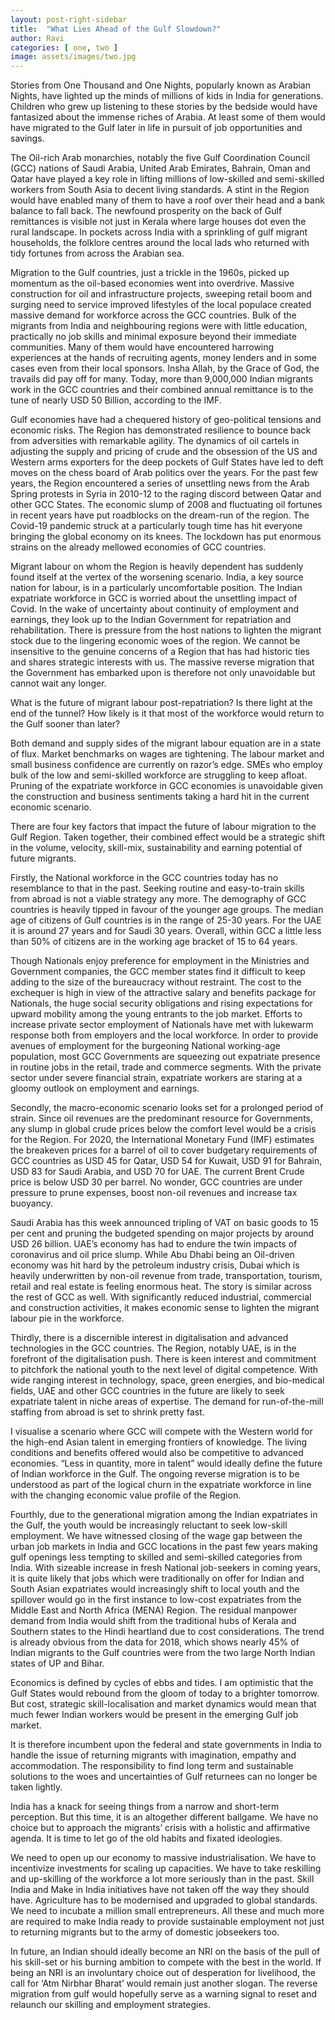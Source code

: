 ```yaml
---
layout: post-right-sidebar
title:  "What Lies Ahead of the Gulf Slowdown?"
author: Ravi
categories: [ one, two ]
image: assets/images/two.jpg
---
```


Stories from One Thousand and One Nights, popularly known as Arabian Nights, have lighted up the minds of millions of kids in India for generations. Children who grew up listening to these stories by the bedside would have fantasized about the immense riches of Arabia. At least some of them would have migrated to the Gulf later in life in pursuit of job opportunities and savings.

The Oil-rich Arab monarchies, notably the five Gulf Coordination Council (GCC) nations of Saudi Arabia, United Arab Emirates, Bahrain, Oman and Qatar have played a key role in lifting millions of low-skilled and semi-skilled workers from South Asia to decent living standards. A stint in the Region would have enabled many of them to have a roof over their head and a bank balance to fall back. The newfound prosperity on the back of Gulf remittances is visible not just in Kerala where large houses dot even the rural landscape. In pockets across India with a sprinkling of gulf migrant households, the folklore centres around the local lads who returned with tidy fortunes from across the Arabian sea.

Migration to the Gulf countries, just a trickle in the 1960s, picked up momentum as the oil-based economies went into overdrive. Massive construction for oil and infrastructure projects, sweeping retail boom and surging need to service improved lifestyles of the local populace created massive demand for workforce across the GCC countries. Bulk of the migrants from India and neighbouring regions were with little education, practically no job skills and minimal exposure beyond their immediate communities. Many of them would have encountered harrowing experiences at the hands of recruiting agents, money lenders and in some cases even from their local sponsors. Insha Allah, by the Grace of God, the travails did pay off for many. Today, more than 9,000,000 Indian migrants work in the GCC countries and their combined annual remittance is to the tune of nearly USD 50 Billion, according to the IMF.

Gulf economies have had a chequered history of geo-political tensions and economic risks. The Region has demonstrated resilience to bounce back from adversities with remarkable agility. The dynamics of oil cartels in adjusting the supply and pricing of crude and the obsession of the US and Western arms exporters for the deep pockets of Gulf States have led to deft moves on the chess board of Arab politics over the years. For the past few years, the Region encountered a series of unsettling news from the Arab Spring protests in Syria in 2010-12 to the raging discord between Qatar and other GCC States. The economic slump of 2008 and fluctuating oil fortunes in recent years have put roadblocks on the dream-run of the region. The Covid-19 pandemic struck at a particularly tough time has hit everyone bringing the global economy on its knees. The lockdown has put enormous strains on the already mellowed economies of GCC countries.

Migrant labour on whom the Region is heavily dependent has suddenly found itself at the vertex of the worsening scenario. India, a key source nation for labour, is in a particularly uncomfortable position. The Indian expatriate workforce in GCC is worried about the unsettling impact of Covid. In the wake of uncertainty about continuity of employment and earnings, they look up to the Indian Government for repatriation and rehabilitation. There is pressure from the host nations to lighten the migrant stock due to the lingering economic woes of the region. We cannot be insensitive to the genuine concerns of a Region that has had historic ties and shares strategic interests with us. The massive reverse migration that the Government has embarked upon is therefore not only unavoidable but cannot wait any longer.

What is the future of migrant labour post-repatriation? Is there light at the end of the tunnel? How likely is it that most of the workforce would return to the Gulf sooner than later?

Both demand and supply sides of the migrant labour equation are in a state of flux. Market benchmarks on wages are tightening. The labour market and small business confidence are currently on razor’s edge. SMEs who employ bulk of the low and semi-skilled workforce are struggling to keep afloat. Pruning of the expatriate workforce in GCC economies is unavoidable given the construction and business sentiments taking a hard hit in the current economic scenario.

There are four key factors that impact the future of labour migration to the Gulf Region. Taken together, their combined effect would be a strategic shift in the volume, velocity, skill-mix, sustainability and earning potential of future migrants.

Firstly, the National workforce in the GCC countries today has no resemblance to that in the past. Seeking routine and easy-to-train skills from abroad is not a viable strategy any more. The demography of GCC countries is heavily tipped in favour of the younger age groups. The median age of citizens of Gulf countries is in the range of 25-30 years. For the UAE it is around 27 years and for Saudi 30 years. Overall, within GCC a little less than 50% of citizens are in the working age bracket of 15 to 64 years.

Though Nationals enjoy preference for employment in the Ministries and Government companies, the GCC member states find it difficult to keep adding to the size of the bureaucracy without restraint. The cost to the exchequer is high in view of the attractive salary and benefits package for Nationals, the huge social security obligations and rising expectations for upward mobility among the young entrants to the job market. Efforts to increase private sector employment of Nationals have met with lukewarm response both from employers and the local workforce. In order to provide avenues of employment for the burgeoning National working-age population, most GCC Governments are squeezing out expatriate presence in routine jobs in the retail, trade and commerce segments. With the private sector under severe financial strain, expatriate workers are staring at a gloomy outlook on employment and earnings.

Secondly, the macro-economic scenario looks set for a prolonged period of strain. Since oil revenues are the predominant resource for Governments, any slump in global crude prices below the comfort level would be a crisis for the Region. For 2020, the International Monetary Fund (IMF) estimates the breakeven prices for a barrel of oil to cover budgetary requirements of GCC countries as USD 45 for Qatar, USD 54 for Kuwait, USD 91 for Bahrain, USD 83 for Saudi Arabia, and USD 70 for UAE. The current Brent Crude price is below USD 30 per barrel. No wonder, GCC countries are under pressure to prune expenses, boost non-oil revenues and increase tax buoyancy.

Saudi Arabia has this week announced tripling of VAT on basic goods to 15 per cent and pruning the budgeted spending on major projects by around USD 26 billion. UAE’s economy has had to endure the twin impacts of coronavirus and oil price slump. While Abu Dhabi being an Oil-driven economy was hit hard by the petroleum industry crisis, Dubai which is heavily underwritten by non-oil revenue from trade, transportation, tourism, retail and real estate is feeling enormous heat. The story is similar across the rest of GCC as well. With significantly reduced industrial, commercial and construction activities, it makes economic sense to lighten the migrant labour pie in the workforce.

Thirdly, there is a discernible interest in digitalisation and advanced technologies in the GCC countries. The Region, notably UAE, is in the forefront of the digitalisation push. There is keen interest and commitment to pitchfork the national youth to the next level of digital competence. With wide ranging interest in technology, space, green energies, and bio-medical fields, UAE and other GCC countries in the future are likely to seek expatriate talent in niche areas of expertise. The demand for run-of-the-mill staffing from abroad is set to shrink pretty fast.

I visualise a scenario where GCC will compete with the Western world for the high-end Asian talent in emerging frontiers of knowledge. The living conditions and benefits offered would also be competitive to advanced economies. “Less in quantity, more in talent” would ideally define the future of Indian workforce in the Gulf. The ongoing reverse migration is to be understood as part of the logical churn in the expatriate workforce in line with the changing economic value profile of the Region.

Fourthly, due to the generational migration among the Indian expatriates in the Gulf, the youth would be increasingly reluctant to seek low-skill employment. We have witnessed closing of the wage gap between the urban job markets in India and GCC locations in the past few years making gulf openings less tempting to skilled and semi-skilled categories from India. With sizeable increase in fresh National job-seekers in coming years, it is quite likely that jobs which were traditionally on offer for Indian and South Asian expatriates would increasingly shift to local youth and the spillover would go in the first instance to low-cost expatriates from the Middle East and North Africa (MENA) Region. The residual manpower demand from India would shift from the traditional hubs of Kerala and Southern states to the Hindi heartland due to cost considerations. The trend is already obvious from the data for 2018, which shows nearly 45% of Indian migrants to the Gulf countries were from the two large North Indian states of UP and Bihar.

Economics is defined by cycles of ebbs and tides. I am optimistic that the Gulf States would rebound from the gloom of today to a brighter tomorrow. But cost, strategic skill-localisation and market dynamics would mean that much fewer Indian workers would be present in the emerging Gulf job market.

It is therefore incumbent upon the federal and state governments in India to handle the issue of returning migrants with imagination, empathy and accommodation. The responsibility to find long term and sustainable solutions to the woes and uncertainties of Gulf returnees can no longer be taken lightly.

India has a knack for seeing things from a narrow and short-term perception. But this time, it is an altogether different ballgame. We have no choice but to approach the migrants’ crisis with a holistic and affirmative agenda. It is time to let go of the old habits and fixated ideologies.

We need to open up our economy to massive industrialisation. We have to incentivize investments for scaling up capacities. We have to take reskilling and up-skilling of the workforce a lot more seriously than in the past. Skill India and Make in India initiatives have not taken off the way they should have. Agriculture has to be modernised and upgraded to global standards. We need to incubate a million small entrepreneurs. All these and much more are required to make India ready to provide sustainable employment not just to returning migrants but to the army of domestic jobseekers too.

In future, an Indian should ideally become an NRI on the basis of the pull of his skill-set or his burning ambition to compete with the best in the world. If being an NRI is an involuntary choice out of desperation for livelihood, the call for ‘Atm Nirbhar Bharat’ would remain just another slogan. The reverse migration from gulf would hopefully serve as a warning signal to reset and relaunch our skilling and employment strategies.